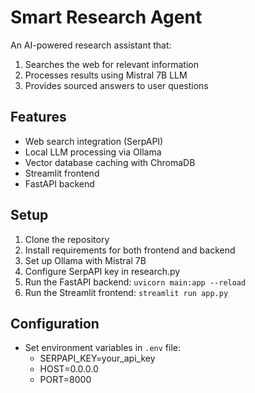 # Smart Research Agent

An AI-powered research assistant that:
1. Searches the web for relevant information
2. Processes results using Mistral 7B LLM
3. Provides sourced answers to user questions

## Features
- Web search integration (SerpAPI)
- Local LLM processing via Ollama
- Vector database caching with ChromaDB
- Streamlit frontend
- FastAPI backend

## Setup

1. Clone the repository
2. Install requirements for both frontend and backend
3. Set up Ollama with Mistral 7B
4. Configure SerpAPI key in research.py
5. Run the FastAPI backend: `uvicorn main:app --reload`
6. Run the Streamlit frontend: `streamlit run app.py`

## Configuration
- Set environment variables in `.env` file:
  - SERPAPI_KEY=your_api_key
  - HOST=0.0.0.0
  - PORT=8000
